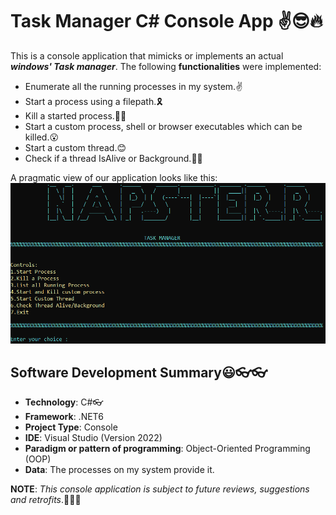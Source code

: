 # Task Manager C# Console App ✌😎🔥

This is a console application that mimicks or implements an actual **_windows' Task manager_**. The following **functionalities** were implemented:

* Enumerate all the running processes in my system.✌
* Start a process using a filepath.🎗
* Kill a started process.🤦‍♂️
* Start a custom process, shell or browser executables which can be killed.😮
* Start a custom thread.😊
* Check if a thread IsAlive or Background.🤷‍♂️

A pragmatic view of our application looks like this:
![Task manager](https://raw.githubusercontent.com/kendrickchibueze/-Modern-Node-on-AWS/702762ef69f8852874821d826a4e05634ce3c9d8/Branching%20Strategies/Screenshot%20(431).png)


## Software Development Summary😃👓👓
* **Technology**: C#👓
* **Framework**: .NET6
* **Project Type**: Console
* **IDE**: Visual Studio (Version 2022)
* **Paradigm or pattern of programming**: Object-Oriented Programming (OOP)
* **Data**: The processes on my system provide it.

**NOTE**: _This console application is subject to future  reviews, suggestions and retrofits_.🛴🔥😎
